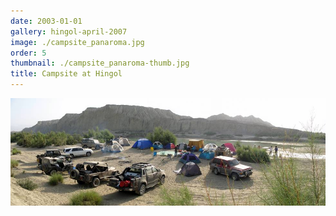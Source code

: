 ```yaml
---
date: 2003-01-01
gallery: hingol-april-2007
image: ./campsite_panaroma.jpg
order: 5
thumbnail: ./campsite_panaroma-thumb.jpg
title: Campsite at Hingol
---
```


![Campsite at Hingol](./campsite_panaroma.jpg)